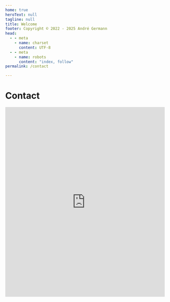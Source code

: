 ```yaml
---
home: true
heroText: null
tagline: null
title: Welcome
footer: Copyright © 2022 - 2025 André Germann
head:
  - - meta
    - name: charset
      content: UTF‑8
  - - meta
    - name: robots
      content: "index, follow"
permalink: /contact

---
```


# Contact

<iframe src="https://contact.buanet.de" style="border:0px #ffffff none;" name="contact" scrolling="no" frameborder="1" marginheight="0px" marginwidth="0px" height="600px" width="100%" allowfullscreen></iframe>